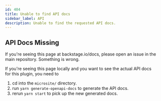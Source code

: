```yaml
---
id: 404
title: Unable to find API docs
sidebar_label: API
description: Unable to find the requested API docs.
---
```


## API Docs Missing

If you're seeing this page at backstage.io/docs, please open an issue in the main repository. Something is wrong.

If you're seeing this page locally and you want to see the actual API docs for this plugin, you need to

1. cd into the `microsite/` directory.
2. run `yarn generate-openapi-docs` to generate the API docs.
3. rerun `yarn start` to pick up the new generated docs.
